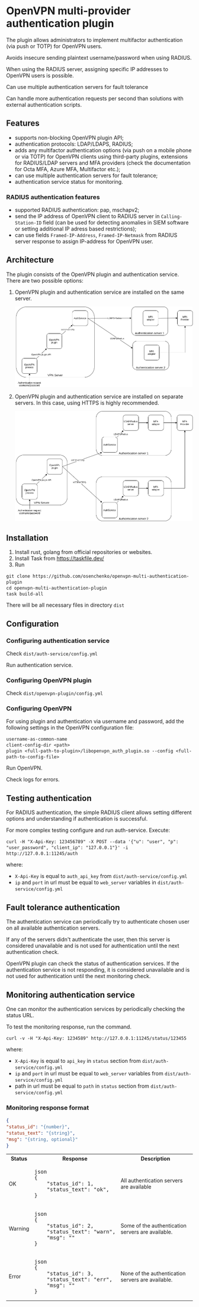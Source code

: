 # OpenVPN multi-provider authentication plugin

The plugin allows administrators to implement multifactor authentication (via push or TOTP) for OpenVPN users. 

Avoids insecure sending plaintext username/password when using RADIUS.

When using the RADIUS server, assigning specific IP addresses to OpenVPN users is possible.

Can use multiple authentication servers for fault tolerance

Can handle more authentication requests per second than solutions with external authentication scripts.

## Features

- supports non-blocking OpenVPN plugin API;
- authentication protocols: LDAP/LDAPS, RADIUS;
- adds any multifactor authentication options (via push on a mobile phone or via TOTP) for OpenVPN clients using third-party plugins, extensions for RADIUS/LDAP servers and MFA providers (check the documentation for Octa MFA, Azure MFA, Multifactor etc.);
- can use multiple authentication servers for fault tolerance;
- authentication service status for monitoring.

### RADIUS authentication features

- supported RADIUS authentication: pap, mschapv2;
- send the IP address of OpenVPN client to RADIUS server in `Calling-Station-ID` field (can be used for detecting anomalies in SIEM software or setting additional IP adress based restrictions);
- can use fields `Framed-IP-Address`, `Framed-IP-Netmask` from RADIUS server response to assign IP-address for OpenVPN user.

## Architecture

The plugin consists of the OpenVPN plugin and authentication service. There are two possible options:

1. OpenVPN plugin and authentication service are installed on the same server.

   ![](doc/option1.png)

2. OpenVPN plugin and authentication service are installed on separate servers. In this case, using HTTPS is highly recommended. 

   ![](doc/option2.png)

## Installation

1. Install rust, golang from official repositories or websites.
2. Install Task from https://taskfile.dev/
3. Run

```
git clone https://github.com/osenchenko/openvpn-multi-authentication-plugin
cd openvpn-multi-authentication-plugin
task build-all
```

There will be all necessary files in directory `dist`

## Configuration

### Configuring authentication service

Check `dist/auth-service/config.yml`

Run authentication service.

### Configuring OpenVPN plugin

Check `dist/openvpn-plugin/config.yml`

### Configuring OpenVPN

For using plugin and authentication via username and password, add the following settings in the OpenVPN configuration file:

```
username-as-common-name
client-config-dir <path>
plugin <full-path-to-plugin>/libopenvpn_auth_plugin.so --config <full-path-to-config-file>
```

Run OpenVPN. 

Check logs for errors.

## Testing authentication

For RADIUS authentication, the simple RADIUS client allows setting different options and understanding if authentication is successful. 

For more complex testing configure and run auth-service. Execute:  

```
curl -H "X-Api-Key: 123456789" -X POST --data '{"u": "user", "p": "user_password", "client_ip": "127.0.0.1"}' -i http://127.0.0.1:11245/auth
```

where: 

- `X-Api-Key` is equal to `auth_api_key` from `dist/auth-service/config.yml`
- `ip` and `port` in url must be equal to `web_server` variables in `dist/auth-service/config.yml`

## Fault tolerance authentication

The authentication service can periodically try to authenticate chosen user on all available authentication servers.

If any of the servers didn't authenticate the user, then this server is considered unavailable and is not used for authentication until the next authentication check.

OpenVPN plugin can check the status of authentication services. If the authentication service is not responding, it is considered unavailable and is not used for authentication until the next monitoring check.

## Monitoring authentication service

One can monitor the authentication services by periodically checking the status URL.

To test the monitoring response, run the command.

```
curl -v -H "X-Api-Key: 1234589" http://127.0.0.1:11245/status/123455
```

where: 

- `X-Api-Key` is equal to `api_key` in `status` section from `dist/auth-service/config.yml`
- `ip` and `port` in url must be equal to `web_server` variables from `dist/auth-service/config.yml`
- path in url must be equal to `path` in `status` section from `dist/auth-service/config.yml`

### Monitoring response format

```json
{
"status_id": "{number}",
"status_text": "{string}",
"msg": "{string, optional}"
}
```

<table>
<tr>
<th>
Status
</th>
<th>
Response
</th>
<th>
Description
</th>
</tr>
<tr>
<td>
OK
</td>
<td>
<pre>
json
{
	"status_id": 1,
	"status_text": "ok",
}
</pre>
</td>
<td>
All authentication servers are available
</td>
</tr>
<tr>
<td>
Warning
</td>
<td>
<pre>
json
{
	"status_id": 2,
	"status_text": "warn",
	"msg": ""
}
</pre>
</td>
<td>
Some of the authentication servers are available.
</td>
</tr>
<tr>
<td>
Error
</td>
<td>
<pre>
json
{
	"status_id": 3,
	"status_text": "err",
	"msg": ""
}
</pre>
</td>
<td>
None of the authentication servers are available.
</td>
</tr>
</table>


